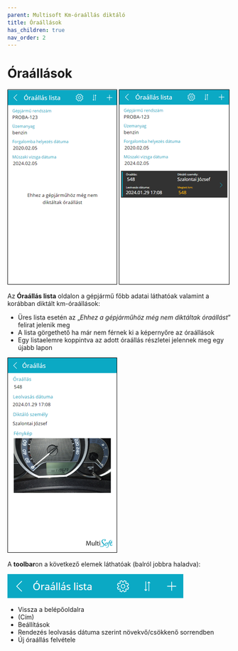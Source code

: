 ```yaml
---
parent: Multisoft Km-óraállás diktáló
title: Óraállások
has_children: true
nav_order: 2
---
```


# Óraállások

![mileage records empty list](static/images/MileageRecordsEmptyList.png)
![mileage records list with item](static/images/MileageRecordsList.png)

Az **Óraállás lista** oldalon a gépjármű főbb adatai láthatóak valamint a korábban diktált km-óraállások:
-	Üres lista esetén az „*Ehhez a gépjárműhöz még nem diktáltak óraállást*” felirat jelenik meg
-	A lista görgethető ha már nem férnek ki a képernyőre az óraállások
-	Egy listaelemre koppintva az adott óraállás részletei jelennek meg egy újabb lapon

![mileage record view](static/images/MileageRecordView.png)

A **toolbar**on a következő elemek láthatóak (balról jobbra haladva):

![mileage records list toolbar](static/images/MileageRecordsListToolbar.png)

-	Vissza a belépőoldalra
-	(Cím)
-	Beállítások
-	Rendezés leolvasás dátuma szerint növekvő/csökkenő sorrendben
-	Új óraállás felvétele
